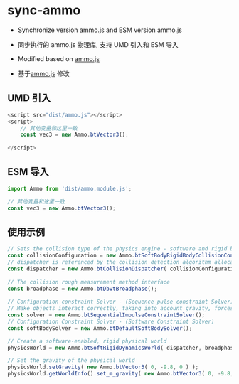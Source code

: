 # sync-ammo

* Synchronize version ammo.js and ESM version ammo.js
* 同步执行的 ammo.js 物理库, 支持 UMD 引入和 ESM 导入


* Modified based on [ammo.js](https://github.com/kripken/ammo.js)
* 基于[ammo.js](https://github.com/kripken/ammo.js) 修改

## UMD 引入

```javascript
<script src="dist/ammo.js"></script>
<script>
    // 其他变量和这里一致
    const vec3 = new Ammo.btVector3();
    
</script>

```

## ESM 导入

```javascript
import Ammo from 'dist/ammo.module.js';

// 其他变量和这里一致
const vec3 = new Ammo.btVector3();

```

## 使用示例

```javascript
// Sets the collision type of the physics engine - software and rigid body collision
const collisionConfiguration = new Ammo.btSoftBodyRigidBodyCollisionConfiguration();
// dispatcher is referenced by the collision detection algorithm allocator
const dispatcher = new Ammo.btCollisionDispatcher( collisionConfiguration );
      
// The collision rough measurement method interface
const broadphase = new Ammo.btDbvtBroadphase();
        
// Configuration constraint Solver - (Sequence pulse constraint Solver)
// Make objects interact correctly, taking into account gravity, forces, collisions, etc
const solver = new Ammo.btSequentialImpulseConstraintSolver();
// Configuration Constraint Solver - (Software Constraint Solver)
const softBodySolver = new Ammo.btDefaultSoftBodySolver();

// Create a software-enabled, rigid physical world
physicsWorld = new Ammo.btSoftRigidDynamicsWorld( dispatcher, broadphase, solver, collisionConfiguration, softBodySolver );

// Set the gravity of the physical world
physicsWorld.setGravity( new Ammo.btVector3( 0, -9.8, 0 ) );
physicsWorld.getWorldInfo().set_m_gravity( new Ammo.btVector3( 0, -9.8, 0 ) );

```
